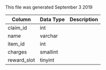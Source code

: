 This file was generated September 3 2019

| Column      | Data Type | Description |
| ----------- | --------- | ----------- |
| claim_id    | int       |             |
| name        | varchar   |             |
| item_id     | int       |             |
| charges     | smallint  |             |
| reward_slot | tinyint   |             |